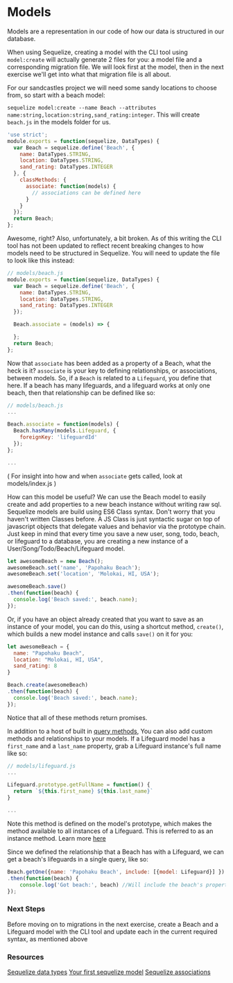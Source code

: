 # Models
Models are a representation in our code of how our data is structured in our database.

When using Sequelize, creating a model with the CLI tool using `model:create` will actually generate 2 files for you: a model file and a corresponding migration file. We will look first at the model, then in the next exercise we'll get into what that migration file is all about.

For our sandcastles project we will need some sandy locations to choose from, so start with a beach model:

`sequelize model:create --name Beach --attributes name:string,location:string,sand_rating:integer`. This will create `beach.js` in the models folder for us.

```js
'use strict';
module.exports = function(sequelize, DataTypes) {
  var Beach = sequelize.define('Beach', {
    name: DataTypes.STRING,
    location: DataTypes.STRING,
    sand_rating: DataTypes.INTEGER
  }, {
    classMethods: {
      associate: function(models) {
        // associations can be defined here
      }
    }
  });
  return Beach;
};
```

Awesome, right? Also, unfortunately, a bit broken. As of this writing the CLI tool has not been updated to reflect recent breaking changes to how models need to be structured in Sequelize. You will need to update the file to look like this instead:

```js
// models/beach.js
module.exports = function(sequelize, DataTypes) {
  var Beach = sequelize.define('Beach', {
    name: DataTypes.STRING,
    location: DataTypes.STRING,
    sand_rating: DataTypes.INTEGER
  });

  Beach.associate = (models) => {

  };
  return Beach;
};
```

Now that `associate` has been added as a property of a Beach, what the heck is it? `associate` is your key to defining relationships, or associations, between models. So, if a `Beach` is related to a `Lifeguard`, you define that here. If a beach has many lifeguards, and a lifeguard works at only one beach, then that relationship can be defined like so:

```js
// models/beach.js
...

Beach.associate = function(models) {
  Beach.hasMany(models.Lifeguard, {
    foreignKey: 'lifeguardId'
  });
};

...
```
( For insight into how and when `associate` gets called, look at models/index.js )

How can this model be useful? We can use the Beach model to easily create and add properties to a new beach instance without writing raw sql. Sequelize models are build using ES6 Class syntax. Don't worry that you haven't written Classes before. A JS Class is just syntactic sugar on top of javascript objects that delegate values and behavior via the prototype chain. Just keep in mind that every time you save a new user, song, todo, beach, or lifeguard to a database, you are creating a new instance of a User/Song/Todo/Beach/Lifeguard model.

```js
let awesomeBeach = new Beach();
awesomeBeach.set('name', 'Papohaku Beach');
awesomeBeach.set('location', 'Molokai, HI, USA');

awesomeBeach.save()
.then(function(beach) {
  console.log('Beach saved:', beach.name);
});
```

Or, if you have an object already created that you want to save as an instance of your model, you can do this, using a shortcut method, `create()`, which builds a new model instance and calls `save()` on it for you:
```js
let awesomeBeach = {
  name: "Papohaku Beach",
  location: "Molokai, HI, USA",
  sand_rating: 8
}

Beach.create(awesomeBeach)
.then(function(beach) {
  console.log('Beach saved:', beach.name);
});
```

Notice that all of these methods return promises.

In addition to a host of built in [query methods][query methods], You can also add custom methods and relationships to your models. If a Lifeguard model has a `first_name` and a `last_name` property, grab a Lifeguard instance's full name like so:

```js
// models/lifeguard.js
...

Lifeguard.prototype.getFullName = function() {
  return `${this.first_name} ${this.last_name}`
}

...
```
Note this method is defined on the model's prototype, which makes the method available to all instances of a Lifeguard. This is referred to as an instance method. Learn more [here](https://stackoverflow.com/questions/1635116/javascript-class-method-vs-class-prototype-method)

Since we defined the relationship that a Beach has with a Lifeguard, we can get a beach's lifeguards in a single query, like so:

```js
Beach.getOne({name: 'Papohaku Beach', include: [{model: Lifeguard}] })
.then(function(beach) {
    console.log('Got beach:', beach) //Will include the beach's properties and a list of all Lifeguards who have that beach's id on them
});
```
### Next Steps
Before moving on to migrations in the next exercise, create a Beach and a Lifeguard model with the CLI tool and update each in the current required syntax, as mentioned above

### Resources
[Sequelize data types](http://docs.sequelizejs.com/variable/index.html#static-variable-DataTypes)
[Your first sequelize model](http://docs.sequelizejs.com/manual/installation/getting-started.html#your-first-model)
[Sequelize associations](http://docs.sequelizejs.com/manual/tutorial/associations.html)

[query methods]: http://docs.sequelizejs.com/manual/tutorial/models-usage.html

